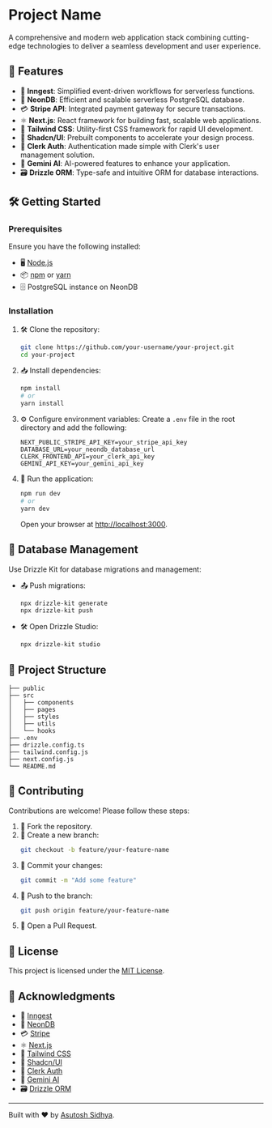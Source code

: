 # Project Name

A comprehensive and modern web application stack combining cutting-edge technologies to deliver a seamless development and user experience.

## 🚀 Features

- 🌟 **Inngest**: Simplified event-driven workflows for serverless functions.
- 🐘 **NeonDB**: Efficient and scalable serverless PostgreSQL database.
- 💳 **Stripe API**: Integrated payment gateway for secure transactions.
- ⚛️ **Next.js**: React framework for building fast, scalable web applications.
- 🎨 **Tailwind CSS**: Utility-first CSS framework for rapid UI development.
- 🧩 **Shadcn/UI**: Prebuilt components to accelerate your design process.
- 🔐 **Clerk Auth**: Authentication made simple with Clerk's user management solution.
- 🤖 **Gemini AI**: AI-powered features to enhance your application.
- 🗃️ **Drizzle ORM**: Type-safe and intuitive ORM for database interactions.

## 🛠️ Getting Started

### Prerequisites

Ensure you have the following installed:

- 🖥️ [Node.js](https://nodejs.org/)
- 📦 [npm](https://www.npmjs.com/) or [yarn](https://yarnpkg.com/)
- 🗄️ PostgreSQL instance on NeonDB

### Installation

1. 🛠️ Clone the repository:
   ```bash
   git clone https://github.com/your-username/your-project.git
   cd your-project
   ```

2. 📥 Install dependencies:
   ```bash
   npm install
   # or
   yarn install
   ```

3. ⚙️ Configure environment variables:
   Create a `.env` file in the root directory and add the following:
   ```env
   NEXT_PUBLIC_STRIPE_API_KEY=your_stripe_api_key
   DATABASE_URL=your_neondb_database_url
   CLERK_FRONTEND_API=your_clerk_api_key
   GEMINI_API_KEY=your_gemini_api_key
   ```

4. 🚀 Run the application:
   ```bash
   npm run dev
   # or
   yarn dev
   ```
   Open your browser at [http://localhost:3000](http://localhost:3000).

## 🔄 Database Management

Use Drizzle Kit for database migrations and management:

- 📤 Push migrations:
  ```bash
  npx drizzle-kit generate
  npx drizzle-kit push
  ```

- 🛠️ Open Drizzle Studio:
  ```bash
  npx drizzle-kit studio
  ```

## 📂 Project Structure

```plaintext
├── public
├── src
│   ├── components
│   ├── pages
│   ├── styles
│   ├── utils
│   └── hooks
├── .env
├── drizzle.config.ts
├── tailwind.config.js
├── next.config.js
└── README.md
```

## 🤝 Contributing

Contributions are welcome! Please follow these steps:

1. 🍴 Fork the repository.
2. 🌿 Create a new branch:
   ```bash
   git checkout -b feature/your-feature-name
   ```
3. 💾 Commit your changes:
   ```bash
   git commit -m "Add some feature"
   ```
4. 🔄 Push to the branch:
   ```bash
   git push origin feature/your-feature-name
   ```
5. 📝 Open a Pull Request.

## 📜 License

This project is licensed under the [MIT License](LICENSE).

## 🌟 Acknowledgments

- 🚀 [Inngest](https://www.inngest.com/)
- 🐘 [NeonDB](https://neon.tech/)
- 💳 [Stripe](https://stripe.com/)
- ⚛️ [Next.js](https://nextjs.org/)
- 🎨 [Tailwind CSS](https://tailwindcss.com/)
- 🧩 [Shadcn/UI](https://ui.shadcn.dev/)
- 🔐 [Clerk Auth](https://clerk.dev/)
- 🤖 [Gemini AI](https://gemini.ai/)
- 🗃️ [Drizzle ORM](https://orm.drizzle.team/)

---

Built with ❤️ by [Asutosh Sidhya](https://github.com/sidhyaashu).

